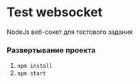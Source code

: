 # Test websocket
 NodeJs веб-сокет для тестового задания

### Развертывание проекта
1. `npm install`
2. `npm start`
